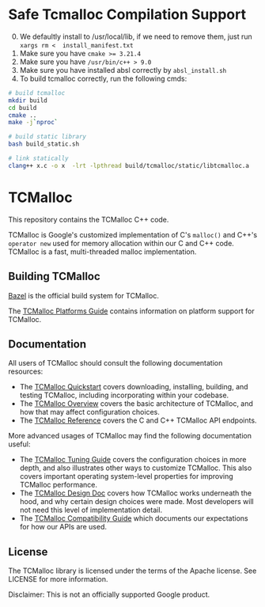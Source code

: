 # Safe Tcmalloc Compilation Support
0. We defaultly install to /usr/local/lib, if we need to remove them, just run ``` xargs rm <  install_manifest.txt ``` 
1. Make sure you have ```cmake >= 3.21.4``` 
2. Make sure you have ```/usr/bin/c++ > 9.0``` 
3. Make sure you have installed absl correctly by ```absl_install.sh```  
4. To build tcmalloc correctly, run the following cmds:


```bash
# build tcmalloc
mkdir build
cd build
cmake ..
make -j`nproc`

# build static library
bash build_static.sh

# link statically
clang++ x.c -o x  -lrt -lpthread build/tcmalloc/static/libtcmalloc.a
```


# TCMalloc

This repository contains the TCMalloc C++ code.

TCMalloc is Google's customized implementation of C's `malloc()` and C++'s
`operator new` used for memory allocation within our C and C++ code. TCMalloc is
a fast, multi-threaded malloc implementation.

## Building TCMalloc

[Bazel](https://bazel.build) is the official build system for TCMalloc.

The [TCMalloc Platforms Guide](docs/platforms.md) contains information on
platform support for TCMalloc.

## Documentation

All users of TCMalloc should consult the following documentation resources:

*   The [TCMalloc Quickstart](docs/quickstart.md) covers downloading,
    installing, building, and testing TCMalloc, including incorporating within
    your codebase.
*   The [TCMalloc Overview](docs/overview.md) covers the basic architecture of
    TCMalloc, and how that may affect configuration choices.
*   The [TCMalloc Reference](docs/reference.md) covers the C and C++ TCMalloc
    API endpoints.

More advanced usages of TCMalloc may find the following documentation useful:

*   The [TCMalloc Tuning Guide](docs/tuning.md) covers the configuration
    choices in more depth, and also illustrates other ways to customize
    TCMalloc. This also covers important operating system-level properties for
    improving TCMalloc performance.
*   The [TCMalloc Design Doc](docs/design.md) covers how TCMalloc works
    underneath the hood, and why certain design choices were made. Most
    developers will not need this level of implementation detail.
*   The [TCMalloc Compatibility Guide](docs/compatibility.md) which documents
    our expectations for how our APIs are used.

## License

The TCMalloc library is licensed under the terms of the Apache license. See
LICENSE for more information.

Disclaimer: This is not an officially supported Google product.
